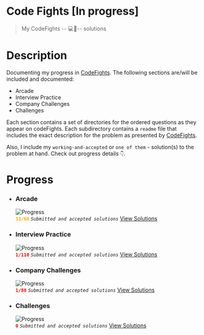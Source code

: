 
# Code Fights [In progress]
>My CodeFights  -- 💻🥊-- solutions

# Description

Documenting my progress in <a href="https://app.codesignal.com">CodeFights</a>. The following sections are/will be included and documented:
* Arcade
* Interview Practice
* Company Challenges
* Challenges

Each section contains a set of directories for the ordered questions as they appear on codeFights. Each subdirectory contains a ```readme``` file that includes the exact description for the problem as presented by <a href="https://app.codesignal.com">CodeFights</a>.

Also, I include my ```working-and-accepted``` or ```one of them``` - solution(s) to the problem at hand. Check out progress details ```👇```.

# Progress

* ### Arcade
	![Progress](http://progressed.io/bar/55?title=Completion)  
    <strong style="color: orange">```33/60```</strong> <i>```Submitted and accepted solutions```</i> <a href="https://github.com/jeury301/code-fights/tree/master/arcade">View Solutions</a>
* ### Interview Practice
	![Progress](http://progressed.io/bar/1?title=Completion)  
    <strong style="color: red">```1/110```</strong> <i>```Submitted and accepted solutions```</i> <a href="https://github.com/jeury301/code-fights/tree/master/interview-practice">View Solutions</a>
* ### Company Challenges
	![Progress](http://progressed.io/bar/1?title=Completion)  
    <strong style="color: red">```1/80```</strong> <i>```Submitted and accepted solutions```</i> <a href="https://github.com/jeury301/code-fights/tree/master/company-challenges">View Solutions</a>
* ### Challenges
	![Progress](http://progressed.io/bar/0?title=Completion)  
    <strong style="color: red">```0```</strong> <i>```Submitted and accepted solutions```</i> <a href="https://github.com/jeury301/code-fights/tree/master/challenges">View Solutions</a>
